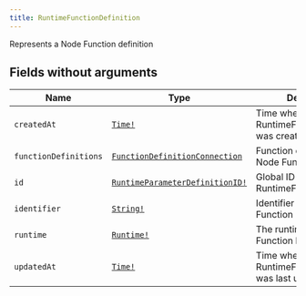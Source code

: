 ```yaml
---
title: RuntimeFunctionDefinition
---
```


Represents a Node Function definition

## Fields without arguments

| Name | Type | Description |
|------|------|-------------|
| `createdAt` | [`Time!`](../scalar/time.md) | Time when this RuntimeFunctionDefinition was created |
| `functionDefinitions` | [`FunctionDefinitionConnection`](../object/functiondefinitionconnection.md) | Function definitions of the Node Function |
| `id` | [`RuntimeParameterDefinitionID!`](../scalar/runtimeparameterdefinitionid.md) | Global ID of this RuntimeFunctionDefinition |
| `identifier` | [`String!`](../scalar/string.md) | Identifier of the Node Function |
| `runtime` | [`Runtime!`](../object/runtime.md) | The runtime this Node Function belongs to |
| `updatedAt` | [`Time!`](../scalar/time.md) | Time when this RuntimeFunctionDefinition was last updated |

